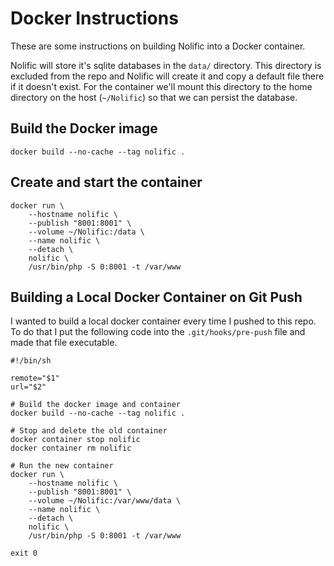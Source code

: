 # Docker Instructions

These are some instructions on building Nolific into a Docker container.

Nolific will store it's sqlite databases in the `data/` directory. This directory is excluded from the repo and Nolific will create it and copy a default file there if it doesn't exist. For the container we'll mount this directory to the home directory on the host (`~/Nolific`) so that we can persist the database.

## Build the Docker image

`docker build --no-cache --tag nolific .`

## Create and start the container

```
docker run \
    --hostname nolific \
    --publish "8001:8001" \
    --volume ~/Nolific:/data \
    --name nolific \
    --detach \
    nolific \
    /usr/bin/php -S 0:8001 -t /var/www
```

## Building a Local Docker Container on Git Push

I wanted to build a local docker container every time I pushed to this repo. To do that I put the following code into the `.git/hooks/pre-push` file and made that file executable.

```
#!/bin/sh

remote="$1"
url="$2"

# Build the docker image and container
docker build --no-cache --tag nolific .

# Stop and delete the old container
docker container stop nolific
docker container rm nolific

# Run the new container
docker run \
    --hostname nolific \
    --publish "8001:8001" \
    --volume ~/Nolific:/var/www/data \
    --name nolific \
    --detach \
    nolific \
    /usr/bin/php -S 0:8001 -t /var/www

exit 0
```